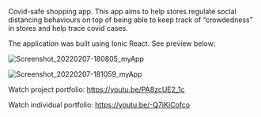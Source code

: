 Covid-safe shopping app. This app aims to help stores regulate social distancing behaviours on top of being able to keep track of “crowdedness” in stores and help trace covid cases. 

The application was built using Ionic React. See preview below:

![Screenshot_20220207-180805_myApp](https://user-images.githubusercontent.com/50122869/152749595-8e211ec1-5598-4768-8bc2-474b53790dd2.jpg)

![Screenshot_20220207-181059_myApp](https://user-images.githubusercontent.com/50122869/152749608-9a515253-cbe3-48d4-95c0-901735591d3d.jpg)


Watch project portfolio: https://youtu.be/PA8zcUE2_1c

Watch individual portfolio:  https://youtu.be/-Q7iKiCofco
